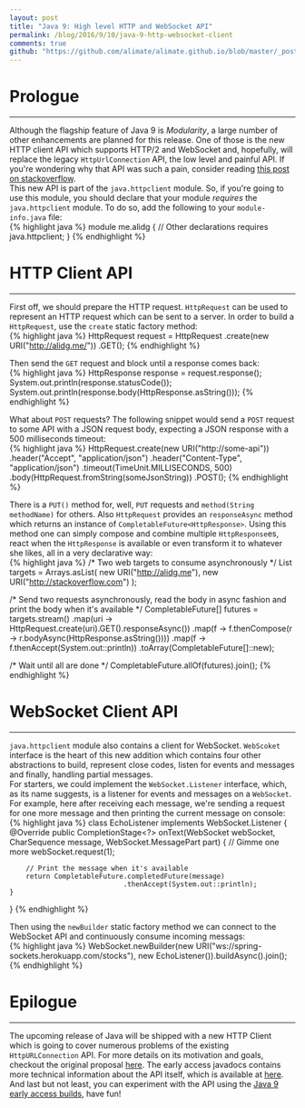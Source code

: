 ```yaml
---
layout: post
title: "Java 9: High level HTTP and WebSocket API"
permalink: /blog/2016/9/10/java-9-http-websocket-client
comments: true
github: "https://github.com/alimate/alimate.github.io/blob/master/_posts/2016-9-10-java-9-http-websocket-client.md"
---
```

# Prologue
---
Although the flagship feature of Java 9 is *Modularity*, a large number of other enhancements are planned for this release. One of those is the new HTTP client API which supports HTTP/2 and WebSocket and, hopefully, will replace the legacy `HttpUrlConnection` API, the low level and
painful API. If you're wondering why that API was such a pain, consider reading [this post on stackoverflow][1].<br>
This new API is part of the `java.httpclient` module. So, if you're going to use this module, you should declare that your module *requires* the `java.httpclient` module. To do so, add the following to your `module-info.java` file:<br>
{% highlight java %}
module me.alidg {
    // Other declarations
    requires java.httpclient;
}
{% endhighlight %}

# HTTP Client API
---

First off, we should prepare the HTTP request. `HttpRequest` can be used to represent an HTTP request which can be sent to a server. In order to build a `HttpRequest`, use the `create` static factory method:<br>
{% highlight java %}
HttpRequest request = HttpRequest
                           .create(new URI("http://alidg.me/"))
                           .GET();
{% endhighlight %}

Then send the `GET` request and block until a response comes back:<br>
{% highlight java %}
HttpResponse response = request.response();
System.out.println(response.statusCode());
System.out.println(response.body(HttpResponse.asString()));
{% endhighlight %}

What about `POST` requests? The following snippet would send a `POST` request to some API with a JSON request body, expecting a JSON response with a 500 milliseconds timeout:<br>
{% highlight java %}
HttpRequest.create(new URI("http://some-api"))
                .header("Accept", "application/json")
                .header("Content-Type", "application/json")
                .timeout(TimeUnit.MILLISECONDS, 500)
                .body(HttpRequest.fromString(someJsonString))
                .POST();
{% endhighlight %}

There is a `PUT()` method for, well, `PUT` requests and `method(String methodName)` for others. Also `HttpRequest` provides an `responseAsync` method which returns an instance of `CompletableFuture<HttpResponse>`. Using this
method one can simply compose and combine multiple `HttpResponse`es, react when the `HttpResponse` is available or
even transform it to whatever she likes, all in a very declarative way:<br>
{% highlight java %}
/*
  Two web targets to consume asynchronously
 */
List<URI> targets = Arrays.asList(
        new URI("http://alidg.me"),
        new URI("http://stackoverflow.com")
);

/*
  Send two requests asynchronously, read the body in async fashion
  and print the body when it's available
 */
CompletableFuture<?>[] futures = targets.stream()
        .map(uri -> HttpRequest.create(uri).GET().responseAsync())
        .map(f -> f.thenCompose(r -> r.bodyAsync(HttpResponse.asString())))
        .map(f -> f.thenAccept(System.out::println))
        .toArray(CompletableFuture<?>[]::new);

/*
  Wait until all are done
 */
CompletableFuture.allOf(futures).join();
{% endhighlight %}

# WebSocket Client API
---

`java.httpclient` module also contains a client for WebSocket. `WebScoket` interface is the heart of this new
addition which contains four other abstractions to build, represent close codes, listen for events and messages and finally, handling
partial messages.<br>
For starters, we could implement the `WebSocket.Listener` interface, which, as its name suggests, is a listener for events and messages on a `WebSocket`. For example, here after receiving each message, we're sending a request for one more message and then printing the current message on console:<br>
{% highlight java %}
class EchoListener implements WebSocket.Listener {
    @Override
    public CompletionStage<?> onText(WebSocket webSocket,
                                     CharSequence message,
                                     WebSocket.MessagePart part) {
        // Gimme one more
        webSocket.request(1);

        // Print the message when it's available
        return CompletableFuture.completedFuture(message)
                                .thenAccept(System.out::println);
    }
}
{% endhighlight %}

Then using the `newBuilder` static factory method we can connect to the WebSocket API and continuously consume incoming messags: <br>
{% highlight java %}
WebSocket.newBuilder(new URI("ws://spring-sockets.herokuapp.com/stocks"),
                     new EchoListener()).buildAsync().join();
{% endhighlight %}

# Epilogue
---
The upcoming release of Java will be shipped with a new HTTP Client which is going to cover numerous problems of the existing `HttpURLConnection` API. For more details on its motivation and goals, checkout the original proposal [here][2]. The early access
javadocs contains more technical information about the API itself, which is available at [here][3]. And last but not least, you can
experiment with the API using the [Java 9 early access builds][4], have fun!  

[1]: http://stackoverflow.com/a/2793153/1393484
[2]: http://openjdk.java.net/jeps/110
[3]: http://download.java.net/java/jdk9/docs/api/index.html
[4]: https://jdk9.java.net/download/
